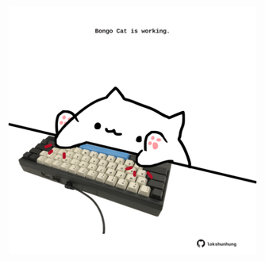 <!-- built at 27/01/2022, 22:00:57 UTC -->
<p align="center">
  <img width="500" height="500" src="./ReadmeImage.svg">
</p>
